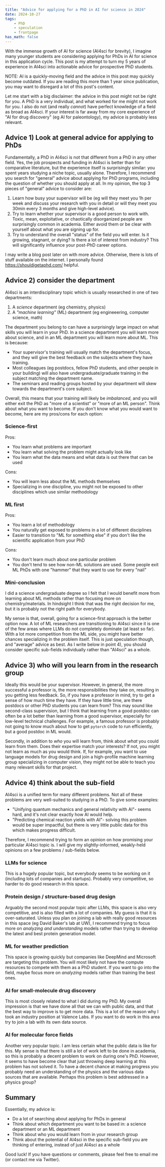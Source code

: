 ```yaml
---
title: "Advice for applying for a PhD in AI for science in 2024"
date: 2024-10-27
tags:
    - PhD
    - speculation
    - frontpage
has_math: false
---
```


With the immense growth of AI for science (AI4sci for brevity), I imagine many
younger students are considering applying for PhDs in AI for science in this
application cycle. This post is my attempt to turn my 5 years of experience in
AI4sci into actionable advice for prospective PhD students.

<!-- TEASER_END -->

<div class="alert alert-success">
NOTE: AI is a quickly-moving field
and the advice in this post may quickly become outdated.
If you are reading this more than 1 year since publication,
you may want to disregard a lot of this post's content.
</div>

Let me start with a big disclaimer: the advice in this post might not be right
for you. A PhD is a very individual, and what worked for me might not work for
you. I also do not (and really _cannot_) have perfect knowledge of a field as
broad as AI4sci. If your interest is far away from my core experience of "AI
for drug discovery" (eg AI for paleontology), my advice is probably less
relevant.

## Advice 1) Look at general advice for applying to PhDs

Fundamentally, a PhD in AI4sci is not that different from a PhD in any other
field. Yes, the job prospects and funding in AI4sci is better than for
comparative literature, but the experience itself is surprisingly similar: you
spent years studying a niche topic, usually alone. Therefore, I recommend you
search for "general" advice about applying for PhD programs, including the
question of whether you should apply at all. In my opinion, the top 3 pieces of
"general" advice to consider are:

1. Learn how busy your supervisor will be (eg will they meet you 1h per week
   and discuss your research with you in detail or will they meet you 30min
   every 3 months and give high-level advice).
2. Try to learn whether your supervisor is a good person to work with. Toxic,
   mean, exploitative, or chaotically disorganized people are surprisingly
   common in academia. Either avoid them or be clear with yourself about what
   you are signing up for.
3. Try to understand the overall "status" of the field you will enter. Is it
   growing, stagnant, or dying? Is there a lot of interest from industry? This
   will significantly influence your post-PhD career options.

I may write a blog post later on with more advice. Otherwise, there is lots of
stuff available on the internet. I personally found
<https://shouldigetaphd.com/> helpful.

## Advice 2) consider the department

AI4sci is an interdisciplinary topic which is usually researched in one of two
departments:

1. A _science_ department (eg chemistry, physics)
2. A _"machine learning"_ (ML) department (eg engineeering, computer science,
   math)

The department you belong to can have a surprisingly large impact on what
skills you will learn in your PhD. In a science department you will learn more
about science, and in an ML department you will learn more about ML. This is
because:

- Your supervisor's training will usually match the department's focus, and
  they will give the best feedback on the subjects where they have training.
- Most colleagues (eg postdocs, fellow PhD students, and other people in your
  building) will also have undergraduate/graduate training in the subject
  matching the department name.
- The seminars and reading groups hosted by your department will skew towards
  the department's core subject.

Overall, this means that your training will likely be _imbalanced_, and you
will either exit the PhD as "more of a scientist" or "more of an ML person". 
Think about what you want to become. If you don't know what you would want to become, here are
my pros/cons for each option:

### Science-first

Pros:

- You learn what problems are important
- You learn what solving the problem might actually look like
- You learn what the data means and what data is out there that can be used

Cons:

- You will learn less about the ML methods themselves
- Specializing in one discipline, you might not be exposed to other disciplines
  which use similar methodology

### ML first

Pros:

- You learn a lot of methodology
- You naturally get exposed to problems in a lot of different disciplines
- Easier to transition to "ML for something else" if you don't like the
  scientific application from your PhD

Cons:

- You don't learn much about one particular problem
- You don't tend to see how non-ML solutions are used. Some people exit ML PhDs
  with one "hammer" that they want to use for every "nail"

### Mini-conclusion

I did a science undergraduate degree so I felt that I would benefit more from
learning about ML methods rather than focusing more on chemistry/materials. In
hindsight I think that was the right decision for me, but it is probably not
the right path for everybody.

My sense is that, overall, going for a science-first approach is the better
option now. A lot of ML researchers are transitioning to AI4sci since it is one
of the few areas where LLMs do not completely dominate (at least so far). With
a lot more competition from the ML side, you might have better chances
specializing in the problem itself. This is just speculation though, and
"average" advice as best. As I write below in point 4), you should consider
specific sub-fields individually rather than "AI4sci" as a whole.

## Advice 3) who will you learn from in the research group

Ideally this would be your supervisor. However, in general, the more successful
a professor is, the more responsibilities they take on, resulting in you
getting less feedback. So, if you have a professor in mind, try to get a sense
of how much time they have. If they have little time, are there postdocs or
other PhD students you can learn from? This may sound like second-class
supervision, but I think that learning from a good postdoc can often be a lot
better than learning from a good supervisor, especially for low-level technical
challenges. For example, a famous professor is probably not going to know much
about how to get `pytorch` code to run efficiently, but a good postdoc in ML
would.

Secondly, in addition to _who_ you will learn from, think about _what_ you
could learn from them. Does their expertise match your interests? If not, you
might not learn as much as you would think. If, for example, you want to use
language models for drug design and join a high-profile machine learning group
specializing in computer vision, they might not be able to teach you many
relevant skills for that project.

## Advice 4) think about the sub-field

AI4sci is a unified term for many different problems. Not all of these problems
are very well-suited to studying in a PhD. To give some examples:

- "Unifying quantum mechanics and general relativity with AI"- seems hard, and
  it's not clear exactly how AI would help.
- "Predicting chemical reaction yields with AI"- solving this problem would be
  super impactful, but there is very little public data for this which makes
  progress difficult.

Therefore, I recommend trying to form an opinion on how promising your
particular AI4sci topic is. I will give my slightly-informed, weakly-held
opinions on a few problems / sub-fields below.

### LLMs for science

This is a hugely popular topic, but everybody seems to be working on it
(including lots of companies and startups). Probably very competitive, so
harder to do good research in this space.

### Protein design / structure-based drug design

Arguably the second most popular topic after LLMs, this space is also very
competitive, and is also filled with a lot of companies. My guess is that it is
over-saturated. Unless you plan on joining a lab with really good resources in
this space (eg David Baker's lab at UW), I recommend trying to focus more on
_analyzing and understanding_ models rather than trying to develop the latest
and best protein generation model.

### ML for weather prediction

This space is growing quickly but companies like DeepMind and Microsoft are
targeting this problem. You will most likely not have the compute resources to
compete with them as a PhD student. If you want to go into the field, maybe
focus more on _analyzing_ models rather than training the best ones.

### AI for small-molecule drug discovery

This is most closely related to what I did during my PhD. My overall impression
is that we have done all that we can with public data, and that the best way to
improve is to get more data. This is a lot of the reason why I took an industry
position at Valence Labs. If you want to do work in this area try to join a lab
with its own data source.

### AI for molecular force fields

Another very popular topic. I am less certain what the public data is like for
this. My sense is that there is still a lot of work left to be done in
academia, so this is probably a decent problem to work on during one's PhD.
However, it seems to have become clear that just throwing deep learning at this
problem has not solved it. To have a decent chance at making progress you
probably need an understanding of the physics and the various data sources that
are available. Perhaps this problem is best addressed in a physics group?

## Summary

Essentially, my advice is:

- Do a lot of searching about applying for PhDs in general
- Think about which department you want to be based in: a science department or
  an ML department
- Think about who you would learn from in your research group
- Think about the potential of AI4sci in the specific sub-field you are
  thinking of entering, instead of just AI4sci as a whole

Good luck! If you have questions or comments, please feel free to email me (or
contact me via Twitter).
